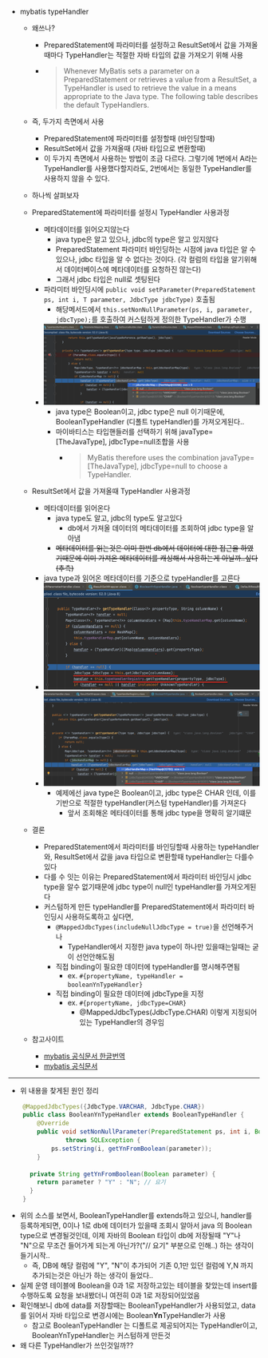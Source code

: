 - mybatis typeHandler 
  - 왜쓰나?
    - PreparedStatement에 파라미터를 설정하고 ResultSet에서 값을 가져올때마다 TypeHandler는 적절한 자바 타입의 값을 가져오기 위해 사용 
    - > Whenever MyBatis sets a parameter on a PreparedStatement or retrieves a value from a ResultSet, a TypeHandler is used to retrieve the value in a means appropriate to the Java type. The following table describes the default TypeHandlers.
  - 즉, 두가지 측면에서 사용
    - PreparedStatement에 파라미터를 설정할때 (바인딩할때)
    - ResultSet에서 값을 가져올때 (자바 타입으로 변환할때)
    - 이 두가지 측면에서 사용하는 방법이 조금 다르다. 그렇기에 1번에서 A라는 TypeHandler를 사용했다할지라도, 2번에서는 동일한 TypeHandler를 사용하지 않을 수 있다.
  - 하나씩 살펴보자
  - PreparedStatement에 파라미터를 설정시 TypeHandler 사용과정
    - 메타데이터를 읽어오지않는다
      - java type은 알고 있으나, jdbc의 type은 알고 있지않다
      - PreparedStatement 파라미터 바인딩하는 시점에 java 타입은 알 수 있으나, jdbc 타입을 알 수 없다는 것이다. (각 컬럼의 타입을 알기위해서 데이터베이스에 메타데이터를 요청하진 않는다)
      - 그래서 jdbc 타입은 null로 셋팅된다
    - 파라미터 바인딩시에 `public void setParameter(PreparedStatement ps, int i, T parameter, JdbcType jdbcType)` 호출됨
      - 해당메서드에서 `this.setNonNullParameter(ps, i, parameter, jdbcType);`를 호출하여 커스텀하게 정의한 TypeHandler가 수행
    - ![](2023-08-29-11-48-52.png)
      - java type은 Boolean이고, jdbc type은 null 이기때문에, BooleanTypeHandler (디폴트 typeHandler)를 가져오게된다..
      - 마이바티스는 타입핸들러를 선택하기 위해 javaType=[TheJavaType], jdbcType=null조합을 사용
        - > MyBatis therefore uses the combination javaType=[TheJavaType], jdbcType=null to choose a TypeHandler.
  - ResultSet에서 값을 가져올때 TypeHandler 사용과정
    - 메타데이터를 읽어온다
      - java type도 알고, jdbc의 type도 알고있다
        - db에서 가져올 데이터의 메타데이터를 조회하여 jdbc type을 알아냄
      - ~~메타데이터를 읽는것은 이미 한번 db에서 데이터에 대한 접근을 하였기때문에 이미 가져온 메타데이터를 캐싱해서 사용하는게 아닐까..싶다(추측)~~
    - java type과 읽어온 메타데이터를 기준으로 typeHandler를 고른다
    - ![](2023-08-29-11-27-04.png)
    - ![](2023-08-29-11-25-03.png)
      - 예제에선 java type은 Boolean이고, jdbc type은 CHAR 인데, 이를 기반으로 적절한 typeHandler(커스텀 typeHandler)를 가져온다
        - 앞서 조회해온 메타데이터를 통해 jdbc type을 명확히 알기떄문
  - 결론
    - PreparedStatement에서 파라미터를 바인딩할때 사용하는 typeHandler와, ResultSet에서 값을 java 타입으로 변환할때 typeHandler는 다를수 있다
    - 다를 수 잇는 이유는 PreparedStatement에서 파라미터 바인딩시 jdbc type을 알수 없기때문에 jdbc type이 null인 typeHandler를 가져오게된다
    - 커스텀하게 만든 typeHandler를 PreparedStatement에서 파라미터 바인딩시 사용하도록하고 싶다면, 
      - `@MappedJdbcTypes(includeNullJdbcType = true)`을 선언해주거나 
        - TypeHandler에서 지정한 java type이 하나만 있을때는일때는 굳이 선언안해도됨
      - 직접 binding이 필요한 데이터에 typeHandler를 명시해주면됨
        - ex. `#{propertyName, typeHandler = booleanYnTypeHandler}`
      - 직접 binding이 필요한 데이터에 jdbcType을 지정 
        - ex. `#{propertyName, jdbcType=CHAR}`
          - @MappedJdbcTypes(JdbcType.CHAR) 이렇게 지정되어있는 TypeHandler의 경우임


  - 참고사이트
    - [mybatis 공식문서 한글번역](https://mybatis.org/mybatis-3/ko/configuration.html#typeHandlers)
    - [mybatis 공식문서](https://mybatis.org/mybatis-3/configuration.html#typeHandlers)

---

- 위 내용을 찾게된 원인 정리
```java
    @MappedJdbcTypes({JdbcType.VARCHAR, JdbcType.CHAR})
    public class BooleanYnTypeHandler extends BooleanTypeHandler {
    	@Override
    	public void setNonNullParameter(PreparedStatement ps, int i, Boolean parameter, JdbcType jdbcType)
    			throws SQLException {
    		ps.setString(i, getYnFromBoolean(parameter));
    	}

      private String getYnFromBoolean(Boolean parameter) {
        return parameter ? "Y" : "N"; // 요기
      }
    }
```
- 위의 소스를 보면서, BooleanTypeHandler를 extends하고 있으니, handler를 등록하게되면, 0이나 1로 db에 데이터가 있을때 조회시 알아서 java 의 Boolean type으로 변경될것인데, 이제 자바의 Boolean 타입이 db에 저장될때 "Y"나 "N"으로 무조건 들어가게 되는게 아닌가?("// 요기" 부분으로 인해..) 하는 생각이 들기시작..
  - 즉, DB에 해당 컬럼에 "Y", "N"이 추가되어 기존 0,1만 있던 컬럼에 Y,N 까지 추가되는것은 아닌가 하는 생각이 들었다..
- 실제 운영 테이블에 Boolean을 0과 1로 저장하고있는 테이블을 찾았는데 insert를 수행하도록 요청을 보내봤더니 여전히 0과 1로 저장되어있었음
- 확인해보니 db에 data를 저장할때는 BooleanTypeHandler가 사용되었고, data를 읽어서 자바 타입으로 변경시에는 Boolean**Yn**TypeHandler가 사용
  - 참고로 BooleanTypeHandler 는 디폴트로 제공되어지는 TypeHandler이고, BooleanYnTypeHandler는 커스텀하게 만든것
- 왜 다른 TypeHandler가 쓰인것일까??